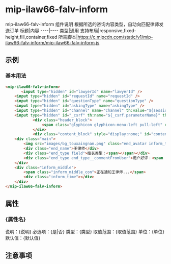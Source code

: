 # mip-ilaw66-falv-inform

mip-ilaw66-falv-inform 组件说明
根据所选的咨询内容类型，自动向匹配律师发送订单
标题|内容
----|----
类型|通用
支持布局|responsive,fixed-height,fill,container,fixed
所需脚本|https://c.mipcdn.com/static/v1/mip-ilaw66-falv-inform/mip-ilaw66-falv-inform.js

## 示例

### 基本用法
```html
<mip-ilaw66-falv-inform>
       <input type="hidden" id="lawyerId" name="lawyerId" />
    <input type="hidden" id="requestId" name="requestId" />
    <input type="hidden" id="questionType" name="questionType" />
    <input type="hidden" id="askingType" name="askingType" />
    <input type="hidden" id="channel" name="channel" th:value="${session.channel}" />
    <input type="hidden" id="_csrf" th:name="${_csrf.parameterName}" th:value="${_csrf.token}" />
			<div class="header_block">
				<span class="glyphicon glyphicon-menu-left pull-left" onclick="gobackHandle();"></span>通知律师
			</div>
			<div class="content_block" style="display:none;" id="content_block"></div>
    <div class="main">
        <img src="images/bg_touxaingnan.png" class="end_avatar inform_top_img" />
        <div class="end_name">王律师</div>
        <div class="end_type field">擅长类型：<span></span></div>
        <div class="end_type end_type__commentFromUser">用户好评：<span class="goodCommentRate"></span></div>
    </div>
    <div class="inform_middle">
        <span class="inform_middle_con">正在通知王律师...</span>
        <div class="inform_time"></div>
    </div>
</mip-ilaw66-falv-inform>
```

## 属性

### {属性名}

说明：{说明}
必选项：{是|否}
类型：{类型}
取值范围：{取值范围}
单位：{单位}
默认值：{默认值}

## 注意事项

